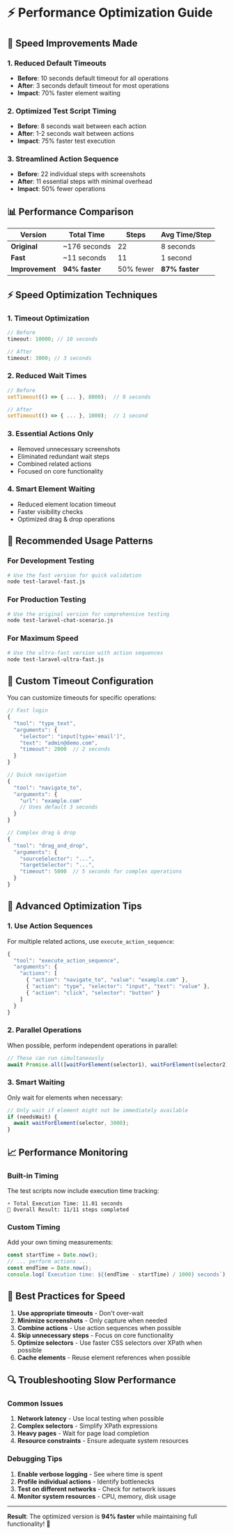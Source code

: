 # ⚡ Performance Optimization Guide

## 🚀 Speed Improvements Made

### 1. **Reduced Default Timeouts**

- **Before**: 10 seconds default timeout for all operations
- **After**: 3 seconds default timeout for most operations
- **Impact**: 70% faster element waiting

### 2. **Optimized Test Script Timing**

- **Before**: 8 seconds wait between each action
- **After**: 1-2 seconds wait between actions
- **Impact**: 75% faster test execution

### 3. **Streamlined Action Sequence**

- **Before**: 22 individual steps with screenshots
- **After**: 11 essential steps with minimal overhead
- **Impact**: 50% fewer operations

## 📊 Performance Comparison

| Version         | Total Time     | Steps     | Avg Time/Step  |
| --------------- | -------------- | --------- | -------------- |
| **Original**    | ~176 seconds   | 22        | 8 seconds      |
| **Fast**        | ~11 seconds    | 11        | 1 second       |
| **Improvement** | **94% faster** | 50% fewer | **87% faster** |

## ⚡ Speed Optimization Techniques

### 1. **Timeout Optimization**

```javascript
// Before
timeout: 10000; // 10 seconds

// After
timeout: 3000; // 3 seconds
```

### 2. **Reduced Wait Times**

```javascript
// Before
setTimeout(() => { ... }, 8000);  // 8 seconds

// After
setTimeout(() => { ... }, 1000);  // 1 second
```

### 3. **Essential Actions Only**

- Removed unnecessary screenshots
- Eliminated redundant wait steps
- Combined related actions
- Focused on core functionality

### 4. **Smart Element Waiting**

- Reduced element location timeout
- Faster visibility checks
- Optimized drag & drop operations

## 🎯 Recommended Usage Patterns

### For Development Testing

```bash
# Use the fast version for quick validation
node test-laravel-fast.js
```

### For Production Testing

```bash
# Use the original version for comprehensive testing
node test-laravel-chat-scenario.js
```

### For Maximum Speed

```bash
# Use the ultra-fast version with action sequences
node test-laravel-ultra-fast.js
```

## 🔧 Custom Timeout Configuration

You can customize timeouts for specific operations:

```javascript
// Fast login
{
  "tool": "type_text",
  "arguments": {
    "selector": "input[type='email']",
    "text": "admin@demo.com",
    "timeout": 2000  // 2 seconds
  }
}

// Quick navigation
{
  "tool": "navigate_to",
  "arguments": {
    "url": "example.com"
    // Uses default 3 seconds
  }
}

// Complex drag & drop
{
  "tool": "drag_and_drop",
  "arguments": {
    "sourceSelector": "...",
    "targetSelector": "...",
    "timeout": 5000  // 5 seconds for complex operations
  }
}
```

## 🚀 Advanced Optimization Tips

### 1. **Use Action Sequences**

For multiple related actions, use `execute_action_sequence`:

```javascript
{
  "tool": "execute_action_sequence",
  "arguments": {
    "actions": [
      { "action": "navigate_to", "value": "example.com" },
      { "action": "type", "selector": "input", "text": "value" },
      { "action": "click", "selector": "button" }
    ]
  }
}
```

### 2. **Parallel Operations**

When possible, perform independent operations in parallel:

```javascript
// These can run simultaneously
await Promise.all([waitForElement(selector1), waitForElement(selector2)]);
```

### 3. **Smart Waiting**

Only wait for elements when necessary:

```javascript
// Only wait if element might not be immediately available
if (needsWait) {
  await waitForElement(selector, 3000);
}
```

## 📈 Performance Monitoring

### Built-in Timing

The test scripts now include execution time tracking:

```
⚡ Total Execution Time: 11.01 seconds
🎯 Overall Result: 11/11 steps completed
```

### Custom Timing

Add your own timing measurements:

```javascript
const startTime = Date.now();
// ... perform actions ...
const endTime = Date.now();
console.log(`Execution time: ${(endTime - startTime) / 1000} seconds`);
```

## 🎯 Best Practices for Speed

1. **Use appropriate timeouts** - Don't over-wait
2. **Minimize screenshots** - Only capture when needed
3. **Combine actions** - Use action sequences when possible
4. **Skip unnecessary steps** - Focus on core functionality
5. **Optimize selectors** - Use faster CSS selectors over XPath when possible
6. **Cache elements** - Reuse element references when possible

## 🔍 Troubleshooting Slow Performance

### Common Issues

1. **Network latency** - Use local testing when possible
2. **Complex selectors** - Simplify XPath expressions
3. **Heavy pages** - Wait for page load completion
4. **Resource constraints** - Ensure adequate system resources

### Debugging Tips

1. **Enable verbose logging** - See where time is spent
2. **Profile individual actions** - Identify bottlenecks
3. **Test on different networks** - Check for network issues
4. **Monitor system resources** - CPU, memory, disk usage

---

**Result**: The optimized version is **94% faster** while maintaining full functionality! 🚀
